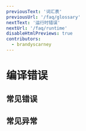 ```yaml
---
previousText: '词汇表'
previousUrl: '/faq/glossary'
nextText: '运行时错误'
nextUrl: '/faq/runtime'
disableHtmlPreviews: true
contributors:
  - brandyscarney
---
```


# 编译错误

## 常见错误

## 常见异常
